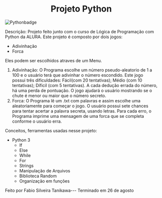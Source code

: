 <h1 align="center"> Projeto Python </h1>
<p align="center">

![Pythonbadge](https://img.shields.io/badge/Python-6A5ACD)

Descrição:
Projeto feito junto com o curso de Lógica de Programação com Python da ALURA.
Este projeto é composto por dois jogos: 
- Adivinhação
- Forca
  
Eles podem ser escolhidos atraves de um Menu.

1. Adivinhação:
   O Programa escolhe um número pseudo-aleatorio de 1 a 100 e o usuário terá que adivinhar o número escondido.
   Este jogo possui três dificuldades: Fácil(com 20 tentativas); Médio (com 10 tentativas); Díficil (com 5 tentativas).
   A cada dedução errada do número, há uma perda de pontuação.
   O jogo ajudará o usuário mostrando se o chute é menor ou maior que o número secreto.
2. Forca:
   O Programa lê um .txt com palavras e assim escolhe uma aleatoriamente para começar o jogo.
   O usuário possui sete chances para tentar acertar a palavra secreta, usando letras.
   Para cada erro, o Programa imprime uma mensagem de uma forca que se completa conforme o usuário erra.

Conceitos, ferramentas usadas nesse projeto:
- Python 3
  - If
  - Else
  - While
  - For
  - Strings
  - Manipulação de Arquivos 
  - Biblioteca Random
  - Organização em funções


Feito por Fabio Silveira Tanikawa--- Terminado em 26 de agosto
